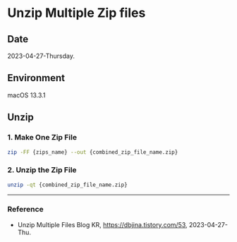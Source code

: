 # Unzip Multiple Zip files

## Date

2023-04-27-Thursday.

## Environment

macOS 13.3.1

## Unzip

### 1. Make One Zip File

```Bash
zip -FF {zips_name} --out {combined_zip_file_name.zip}
```

### 2. Unzip the Zip File

```Bash
unzip -qt {combined_zip_file_name.zip}
```

---

### Reference
- Unzip Multiple Files Blog KR, https://dbjina.tistory.com/53, 2023-04-27-Thu.
